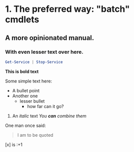 # 1. The preferred way: "batch" cmdlets

## A more opinionated manual.

### With even lesser text over here.

```powershell
Get-Service | Stop-Service
```
**This is bold text**

Some simple text here:

- A bullet point
- Another one
    * lesser bullet
        * how far can it go?
1. An *italic* text
*You **can** combine them*

One man once said:
> I am to be quoted

[x] is :+1 
